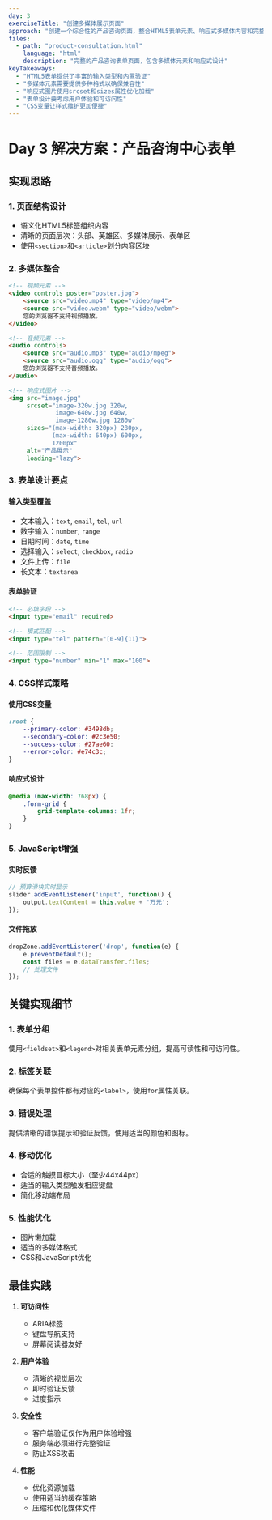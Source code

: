 ```yaml
---
day: 3
exerciseTitle: "创建多媒体展示页面"
approach: "创建一个综合性的产品咨询页面，整合HTML5表单元素、响应式多媒体内容和完整的表单验证。通过语义化HTML结构、现代CSS样式和JavaScript增强功能，实现专业的企业级咨询页面。"
files:
  - path: "product-consultation.html"
    language: "html"
    description: "完整的产品咨询表单页面，包含多媒体元素和响应式设计"
keyTakeaways:
  - "HTML5表单提供了丰富的输入类型和内置验证"
  - "多媒体元素需要提供多种格式以确保兼容性"
  - "响应式图片使用srcset和sizes属性优化加载"
  - "表单设计要考虑用户体验和可访问性"
  - "CSS变量让样式维护更加便捷"
---
```


# Day 3 解决方案：产品咨询中心表单

## 实现思路

### 1. 页面结构设计
- 语义化HTML5标签组织内容
- 清晰的页面层次：头部、英雄区、多媒体展示、表单区
- 使用`<section>`和`<article>`划分内容区块

### 2. 多媒体整合
```html
<!-- 视频元素 -->
<video controls poster="poster.jpg">
    <source src="video.mp4" type="video/mp4">
    <source src="video.webm" type="video/webm">
    您的浏览器不支持视频播放。
</video>

<!-- 音频元素 -->
<audio controls>
    <source src="audio.mp3" type="audio/mpeg">
    <source src="audio.ogg" type="audio/ogg">
    您的浏览器不支持音频播放。
</audio>

<!-- 响应式图片 -->
<img src="image.jpg" 
     srcset="image-320w.jpg 320w,
             image-640w.jpg 640w,
             image-1280w.jpg 1280w"
     sizes="(max-width: 320px) 280px,
            (max-width: 640px) 600px,
            1200px"
     alt="产品展示"
     loading="lazy">
```

### 3. 表单设计要点

#### 输入类型覆盖
- 文本输入：`text`, `email`, `tel`, `url`
- 数字输入：`number`, `range`
- 日期时间：`date`, `time`
- 选择输入：`select`, `checkbox`, `radio`
- 文件上传：`file`
- 长文本：`textarea`

#### 表单验证
```html
<!-- 必填字段 -->
<input type="email" required>

<!-- 模式匹配 -->
<input type="tel" pattern="[0-9]{11}">

<!-- 范围限制 -->
<input type="number" min="1" max="100">
```

### 4. CSS样式策略

#### 使用CSS变量
```css
:root {
    --primary-color: #3498db;
    --secondary-color: #2c3e50;
    --success-color: #27ae60;
    --error-color: #e74c3c;
}
```

#### 响应式设计
```css
@media (max-width: 768px) {
    .form-grid {
        grid-template-columns: 1fr;
    }
}
```

### 5. JavaScript增强

#### 实时反馈
```javascript
// 预算滑块实时显示
slider.addEventListener('input', function() {
    output.textContent = this.value + '万元';
});
```

#### 文件拖放
```javascript
dropZone.addEventListener('drop', function(e) {
    e.preventDefault();
    const files = e.dataTransfer.files;
    // 处理文件
});
```

## 关键实现细节

### 1. 表单分组
使用`<fieldset>`和`<legend>`对相关表单元素分组，提高可读性和可访问性。

### 2. 标签关联
确保每个表单控件都有对应的`<label>`，使用`for`属性关联。

### 3. 错误处理
提供清晰的错误提示和验证反馈，使用适当的颜色和图标。

### 4. 移动优化
- 合适的触摸目标大小（至少44x44px）
- 适当的输入类型触发相应键盘
- 简化移动端布局

### 5. 性能优化
- 图片懒加载
- 适当的多媒体格式
- CSS和JavaScript优化

## 最佳实践

1. **可访问性**
   - ARIA标签
   - 键盘导航支持
   - 屏幕阅读器友好

2. **用户体验**
   - 清晰的视觉层次
   - 即时验证反馈
   - 进度指示

3. **安全性**
   - 客户端验证仅作为用户体验增强
   - 服务端必须进行完整验证
   - 防止XSS攻击

4. **性能**
   - 优化资源加载
   - 使用适当的缓存策略
   - 压缩和优化媒体文件